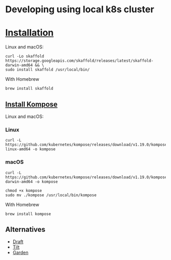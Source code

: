 # Developing using local k8s cluster

# [Installation](https://skaffold.dev/docs/install/)
Linux and macOS:
```
curl -Lo skaffold https://storage.googleapis.com/skaffold/releases/latest/skaffold-darwin-amd64 && \
sudo install skaffold /usr/local/bin/
```
With Homebrew
```
brew install skaffold
```

## [Install Kompose](https://kompose.io/installation/)
Linux and macOS:
### Linux
```
curl -L https://github.com/kubernetes/kompose/releases/download/v1.19.0/kompose-linux-amd64 -o kompose
```
### macOS
```
curl -L https://github.com/kubernetes/kompose/releases/download/v1.19.0/kompose-darwin-amd64 -o kompose
```

```
chmod +x kompose
sudo mv ./kompose /usr/local/bin/kompose
```
With Homebrew
```
brew install kompose
```

## Alternatives

* [Draft](https://draft.sh/)
* [Tilt](https://tilt.dev/)
* [Garden](https://garden.io/)
